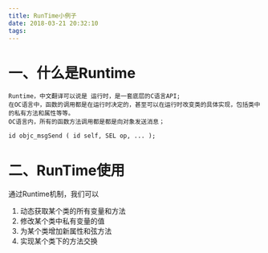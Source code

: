 ```yaml
---
title: RunTime小例子
date: 2018-03-21 20:32:10
tags:
---
```

# 一、什么是Runtime
    Runtime，中文翻译可以说是 运行时，是一套底层的C语言API;
    在OC语言中，函数的调用都是在运行时决定的，甚至可以在运行时改变类的具体实现，包括类中的私有方法和属性等等。
    OC语言内，所有的函数方法调用都是都是向对象发送消息；
```
id objc_msgSend ( id self, SEL op, ... );
```
# 二、RunTime使用
通过Runtime机制，我们可以
1. 动态获取某个类的所有变量和方法
2. 修改某个类中私有变量的值
3. 为某个类增加新属性和弦方法
4. 实现某个类下的方法交换
